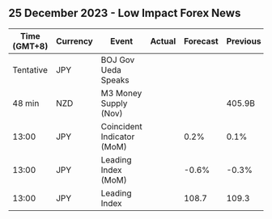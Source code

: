 ## 25 December 2023 - Low Impact Forex News

| Time (GMT+8) | Currency | Event | Actual | Forecast | Previous |
|------|----------|-------|--------|----------|----------|
| Tentative | JPY | BOJ Gov Ueda Speaks |  |  |  |
| 48 min | NZD | M3 Money Supply (Nov) |  |  | 405.9B |
| 13:00 | JPY | Coincident Indicator (MoM) |  | 0.2% | 0.1% |
| 13:00 | JPY | Leading Index (MoM) |  | -0.6% | -0.3% |
| 13:00 | JPY | Leading Index |  | 108.7 | 109.3 |
